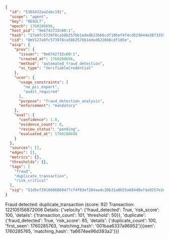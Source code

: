 ```json
{
  "id": "5385432aa2abc191",
  "scope": "agent",
  "key": "RESULT",
  "epoch": 1760288696,
  "host_pid": "9e6742732c60:1",
  "hash": "27a9fc573978ca58b257bb1eded622666cdf105ef4f4cd529644e38733554686",
  "cid": "QmV127a9fc573978ca58b257bb1eded622666cdf105e",
  "aicp": {
    "prov": {
      "issuer": "9e6742732c60:1",
      "created_at": 1760288696,
      "method": "automated_fraud_detection",
      "vc_type": "VerifiableCredential"
    },
    "ucon": {
      "usage_constraints": [
        "no_pii_export",
        "audit_required"
      ],
      "purpose": "fraud_detection_analysis",
      "enforcement": "mandatory"
    },
    "eval": {
      "confidence": 1.0,
      "evidence_count": 0,
      "review_status": "pending",
      "evaluated_at": 1760288696
    }
  },
  "sources": [],
  "edges": [],
  "metrics": {},
  "thresholds": {},
  "tags": [
    "fraud",
    "duplicate_transaction",
    "risk_critical"
  ],
  "sig": "51d5ef3916686869477cf4f03ef204aa4c20b31a0b55a68440afda9257e2e01d"
}
```

Fraud detected: duplicate_transaction (score: 92)
Transaction: 122105156872006
Details: {'velocity': {'fraud_detected': True, 'risk_score': 100, 'details': {'transaction_count': 101, 'threshold': 50}}, 'duplicate': {'fraud_detected': True, 'risk_score': 85, 'details': {'duplicate_count': 100, 'first_seen': 1760285763, 'matching_hash': '001baa6337a96952'}}}een': 1760285765, 'matching_hash': 'fa6674ee96d393a2'}}}